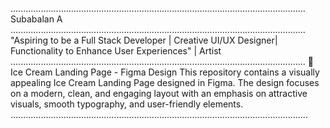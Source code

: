 .....................................................................................................................
Subabalan A 
.....................................................................................................................
"Aspiring to be a Full Stack Developer | Creative UI/UX Designer| Functionality to Enhance User Experiences" | Artist
.....................................................................................................................
🍦 Ice Cream Landing Page - Figma Design
This repository contains a visually appealing Ice Cream Landing Page designed in Figma. 
The design focuses on a modern, clean, and engaging layout with an emphasis on attractive visuals,
smooth typography, and user-friendly elements.
......................................................................................................................
